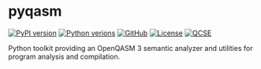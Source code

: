 # pyqasm

[![PyPI version](https://img.shields.io/pypi/v/pyqasm.svg?color=blue)](https://pypi.org/project/pyqasm/)
[![Python verions](https://img.shields.io/pypi/pyversions/pyqasm.svg?color=blue)](https://pypi.org/project/pyqasm/)
[![GitHub](https://img.shields.io/badge/issue_tracking-github-black?logo=github)](https://github.com/qBraid/pyqasm/issues)
[![License](https://img.shields.io/github/license/qBraid/pyqasm.svg?color=purple)](https://www.gnu.org/licenses/gpl-3.0.html)
[![QCSE](https://img.shields.io/badge/QCSE-pyqasm-orange?logo=stackexchange)](https://quantumcomputing.stackexchange.com/questions/tagged/pyqasm)

Python toolkit providing an OpenQASM 3 semantic analyzer and utilities for program analysis and compilation.